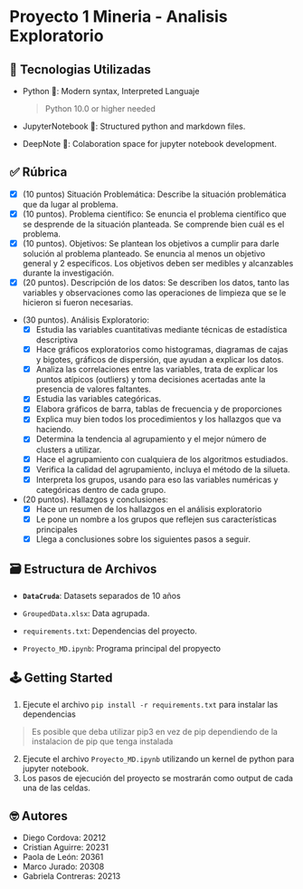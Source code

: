 # Proyecto 1 Mineria - Analisis Exploratorio

## 📡 Tecnologias Utilizadas

- Python 🐍: Modern syntax, Interpreted Languaje
  > Python 10.0 or higher needed

- JupyterNotebook 📒: Structured python and markdown files.
- DeepNote 🌊: Colaboration space for jupyter notebook development.

## ✅ Rúbrica

- [x] (10 puntos) Situación Problemática: Describe la situación problemática que da lugar al problema.
- [x] (10 puntos). Problema científico: Se enuncia el problema científico que se desprende de la situación planteada. Se comprende bien cuál es el problema.
- [x] (10 puntos). Objetivos: Se plantean los objetivos a cumplir para darle solución al problema planteado. Se enuncia al menos un objetivo general y 2 específicos. Los objetivos deben ser medibles y alcanzables durante la investigación.
- [x] (20 puntos). Descripción de los datos: Se describen los datos, tanto las variables y observaciones como las operaciones de limpieza que se le hicieron si fueron necesarias.
- (30 puntos). Análisis Exploratorio:
  - [x] Estudia las variables cuantitativas mediante técnicas de estadística descriptiva
  - [x] Hace gráficos exploratorios como histogramas, diagramas de cajas y bigotes, gráficos de dispersión, que ayudan a explicar los datos.
  - [x] Analiza las correlaciones entre las variables, trata de explicar los puntos atípicos (outliers) y toma decisiones acertadas ante la presencia de valores faltantes.
  - [x] Estudia las variables categóricas.
  - [x] Elabora gráficos de barra, tablas de frecuencia y de proporciones
  - [x] Explica muy bien todos los procedimientos y los hallazgos que va haciendo.
  - [x] Determina la tendencia al agrupamiento y el mejor número de clusters a utilizar.
  - [x] Hace el agrupamiento con cualquiera de los algoritmos estudiados.
  - [x] Verifica la calidad del agrupamiento, incluya el método de la silueta.
  - [x] Interpreta los grupos, usando para eso las variables numéricas y categóricas
dentro de cada grupo.
- (20 puntos). Hallazgos y conclusiones:
  - [x] Hace un resumen de los hallazgos en el análisis exploratorio
  - [x] Le pone un nombre a los grupos que reflejen sus características principales
  - [x] Llega a conclusiones sobre los siguientes pasos a seguir.

## 🗃️ Estructura de Archivos

- **`DataCruda`**: Datasets separados de 10 años

- `GroupedData.xlsx`: Data agrupada.
- `requirements.txt`: Dependencias del proyecto.
- `Proyecto_MD.ipynb`: Programa principal del propyecto

## 🕹️ Getting Started

1. Ejecute el archivo `pip install -r requirements.txt` para instalar las dependencias
  > Es posible que deba utilizar pip3 en vez de pip dependiendo de la instalacion de pip que tenga instalada

2. Ejecute el archivo `Proyecto_MD.ipynb` utilizando un kernel de python para jupyter notebook.
3. Los pasos de ejecución del proyecto se mostrarán como output de cada una de las celdas.

## 🤓 Autores

- Diego Cordova: 20212
- Cristian Aguirre: 20231
- Paola de León: 20361
- Marco Jurado: 20308
- Gabriela Contreras: 20213
